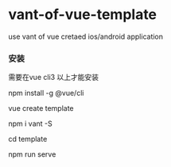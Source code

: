 # vant-of-vue-template
use vant of vue cretaed  ios/android application



### 安装


需要在vue cli3 以上才能安装


npm install -g @vue/cli


vue create template


npm i vant -S


 cd template
 
 
 npm run serve
